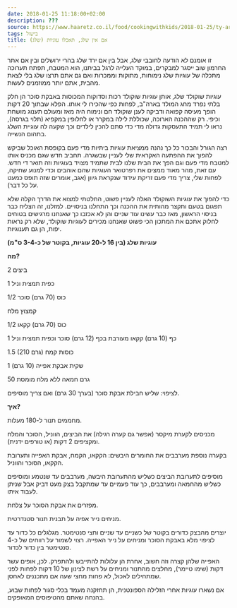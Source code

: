 ```yaml
---
date: 2018-01-25 11:18:00+02:00
description: ???
source: https://www.haaretz.co.il/food/cookingwithkids/2018-01-25/ty-article/0000017f-f8df-d044-adff-fbffceff0000
tags: בישול
title: אם אין שלג, תאכלו עוגיות (שלג)
---
```


זו אומנם לא הודעה לחובבי שלג, אבל בין אם ירד שלג בהרי ירושלים ובין אם אתר החרמון שוב ייסגר למבקרים, במוקד העלייה לרגל בביתנו, הוא המטבח, תפתח תערוכה מתכלה של עוגיות שלג נימוחות, מתוקות וממכרות ואם גם אתם תרצו שלג בלי לצאת מהבית, אתם יותר ממוזמנים לעשות.

עוגיות שוקולד שלג, אותן עוגיות שוקולד רכות וסדוקות המכוסות באבקת סוכר הן חלק בלתי נפרד מחג המולד בארה"ב, לפחות כפי שהכירו לי אותו. הפלא שבתוך 20 דקות הופך מעיסה קפואה ודביקה לענן שוקולד חם ונימוח היה מאז ומעולם תענוג מושחת וכיפי. רק שההכנה הארוכה, שכוללת לילה במקרר או לחלופין במקפיא (תלוי בגרסה), נראו לי תמיד התעסקות גדולה מדי כדי סתם להכין לילדים וכך שקעה לה עוגיית השלג בתהום הנשייה.

רצה הגורל והבכור כל כך נהנה ממציאת עוגיות ביתיות מדי פעם בקופסת האוכל שביקש להפוך את ההפתעה האקראית שלי לעניין שבשגרה. תחביב חדש שגם מכניס אותו למטבח מדי פעם וגם הפך את הבית שלנו לבית שתמיד מצויד בעוגיות וזה תואר די חדש. עם זאת, מהר מאוד ממצים את רפרטואר העוגיות שהם אוהבים וכדי למנוע שחיקה, לפחות שלי, צריך מדי פעם זריקת עידוד שנקראת גיוון (אגב, אומרים שזה תופס כמעט על כל דבר).

כדי להפוך את עוגיות השוקולד האלה לעניין פשוט, החלטתי למצוא את הדרך הקלה שלא תפגום בטעם ותקצר מהותית את ההכנה וכך התחלנו בניסויים. למזלנו, זה הצליח כבר בניסוי הראשון, מאז כבר עשינו עוד שניים והן לא אכזבו כך שאנחנו מרגישים בטוחים לחלוק אתכם את המתכון הכי פשוט שאנחנו מכירים לעוגיות שוקולד, שלא רק נראות יפות, הן גם תענוגיות.

**עוגיות שלג (בין 16 ל-20 עוגיות, בקוטר של כ-3-4 ס"מ)**

**מה?**

2 ביצים

1 כפית תמצית וניל

1/2 כוס (70 גרם) סוכר

קמצוץ מלח

1/2 כוס (70 גרם) קקאו

1 כף (10 גרם) קקאו מעורבת בכף (12 גרם) סוכר וכפית תמצית וניל

1.5 (210 גרם) כוסות קמח

1 שקית אבקת אפייה (10 גרם)

50 גרם חמאה ללא מלח מומסת

לציפוי: שליש חבילת אבקת סוכר (בערך 30 גרם) ואם צריך מוסיפים.

**איך?**

מחממים תנור ל-180 מעלות.

מכניסים לקערת מיקסר (אפשר גם קערה רגילה) את הביצים, הווניל, הסוכר והמלח ומקציפים 2 דקות (או טורפים ידנית).

בקערה נוספת מערבבים את החומרים היבשים: הקקאו, הקמח, אבקת האפייה ותערובת הקקאו, הסוכר והווניל.

מוסיפים לתערובת הביצים כשליש מהתערובת היבשה, מערבבים עד שנטמע ומוסיפים כשליש מהחמאה ומערבבים, כך עוד פעמיים עד שמתקבל בצק מעט דביק אבל שניתן לעבוד איתו.

מפזרים את אבקת הסוכר על צלחת.

מניחים נייר אפיה על תבנית תנור סטנדרטית.

יוצרים מהבצק כדורים בקוטר של כשניים עד שניים וחצי סנטימטר. מגלגלים כל כדור עד לציפוי מלא באבקת הסוכר ומניחים על נייר האפייה. רצוי לשמור על רווחים של כ-4 סנטימטר בין כדור לכדור.

האפייה שלהן קצרה וזה חשוב, אחרת הן עלולות להתייבש ולהתפרק. לכן, אופים עשר דקות (שימו טיימר), מחלצים מהתנור ומניחים על רשת לצינון של 10 דקות לפחות לפני שמתחילים לאכול, לא פחות מחצי שעה אם מתכננים לאחסן.

אם נשארו עוגיות אחרי הזלילה הספונטנית, הן תחזקנה מעמד בכלי סגור לפחות שבוע, בהנחה שאתם מהטיפוסים המאופקים.